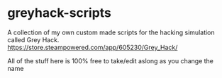 # greyhack-scripts
A collection of my own custom made scripts for the hacking simulation called Grey Hack.
https://store.steampowered.com/app/605230/Grey_Hack/

All of the stuff here is 100% free to take/edit
aslong as you change the name
